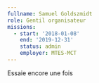 ```yaml
---
fullname: Samuel Goldszmidt
role: Gentil organisateur
missions:
  - start: '2018-01-08'
    end: '2019-12-31'
    status: admin
    employer: MTES-MCT
---
```


Essaie encore une fois

